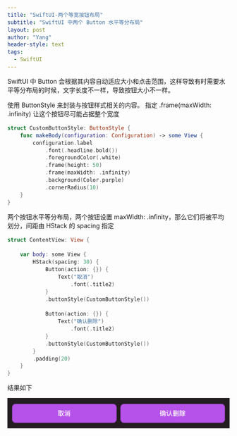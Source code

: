 ```yaml
---
title: "SwiftUI-两个等宽按钮布局"
subtitle: "SwiftUI 中两个 Button 水平等分布局"
layout: post
author: "Yang"
header-style: text
tags:
  - SwiftUI
---
```


SwiftUI 中 Button 会根据其内容自动适应大小和点击范围，这样导致有时需要水平等分布局的时候，文字长度不一样，导致按钮大小不一样。

使用 ButtonStyle 来封装与按钮样式相关的内容。 指定 .frame(maxWidth: .infinity) 让这个按钮尽可能占据整个宽度

```swift
struct CustomButtonStyle: ButtonStyle {
    func makeBody(configuration: Configuration) -> some View {
        configuration.label
            .font(.headline.bold())
            .foregroundColor(.white)
            .frame(height: 50)
            .frame(maxWidth: .infinity)
            .background(Color.purple)
            .cornerRadius(10)
    }
}
```

两个按钮水平等分布局，两个按钮设置 maxWidth: .infinity，那么它们将被平均划分，间距由 HStack 的 spacing 指定

```swift
struct ContentView: View {
    
    var body: some View {
        HStack(spacing: 30) {
            Button(action: {}) {
                Text("取消")
                    .font(.title2)
            }
            .buttonStyle(CustomButtonStyle())

            Button(action: {}) {
                Text("确认删除")
                    .font(.title2)
            }
            .buttonStyle(CustomButtonStyle())
        }
        .padding(20)
    }
}
```

结果如下

![](/img/in-post/post-swiftui-equal-button.png)